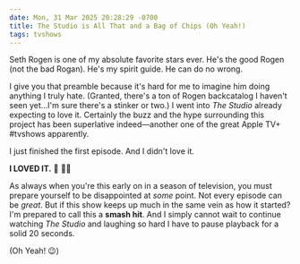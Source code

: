 ```yaml
---
date: Mon, 31 Mar 2025 20:28:29 -0700
title: The Studio is All That and a Bag of Chips (Oh Yeah!)
tags: tvshows
---
```


Seth Rogen is one of my absolute favorite stars ever. He's the good Rogen (not the bad Rogan). He's my spirit guide. He can do no wrong.

I give you that preamble because it's hard for me to imagine him doing anything I truly hate. (Granted, there's a ton of Rogen backcatalog I haven't seen yet…I'm sure there's a stinker or two.) I went into _The Studio_ already expecting to love it. Certainly the buzz and the hype surrounding this project has been superlative indeed—another one of the great Apple TV+ #tvshows apparently.

I just finished the first episode. And I didn't love it.

**I LOVED IT.** 🙌 👏👏

As always when you're this early on in a season of television, you must prepare yourself to be disappointed at _some_ point. Not every episode can be _great_. But if this show keeps up much in the same vein as how it started? I'm prepared to call this a **smash hit**. And I simply cannot wait to continue watching _The Studio_ and laughing so hard I have to pause playback for a solid 20 seconds.

(Oh Yeah! 😉)
